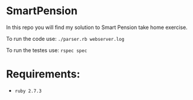 # SmartPension
In this repo you will find my solution to Smart Pension take home exercise.

To run the code use:
`./parser.rb webserver.log`

To run the testes use:
`rspec spec`

# Requirements:

- `ruby 2.7.3`
